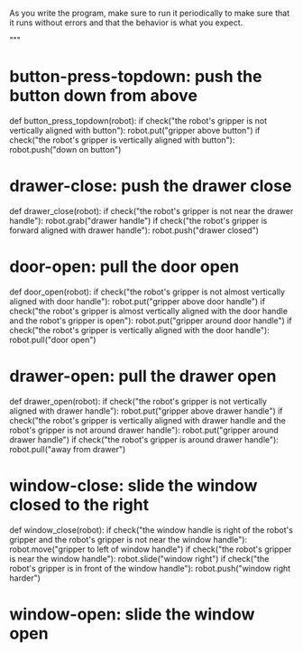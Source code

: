 

As you write the program, make sure to run it periodically to make sure that it runs without errors and that the behavior is what you expect.

"""

# button-press-topdown: push the button down from above
def button_press_topdown(robot):
    if check("the robot's gripper is not vertically aligned with button"):
        robot.put("gripper above button")
    if check("the robot's gripper is vertically aligned with button"):
        robot.push("down on button")

# drawer-close: push the drawer close
def drawer_close(robot):
    if check("the robot's gripper is not near the drawer handle"):
        robot.grab("drawer handle")
    if check("the robot's gripper is forward aligned with drawer handle"):
        robot.push("drawer closed")

# door-open: pull the door open
def door_open(robot):
    if check("the robot's gripper is not almost vertically aligned with door handle"):
        robot.put("gripper above door handle")
    if check("the robot's gripper is almost vertically aligned with the door handle and the robot's gripper is open"):
        robot.put("gripper around door handle")
    if check("the robot's gripper is vertically aligned with the door handle"):
        robot.pull("door open")

# drawer-open: pull the drawer open
def drawer_open(robot):
    if check("the robot's gripper is not vertically aligned with drawer handle"):
        robot.put("gripper above drawer handle")
    if check("the robot's gripper is vertically aligned with drawer handle and the robot's gripper is not around drawer handle"):
        robot.put("gripper around drawer handle")
    if check("the robot's gripper is around drawer handle"):
        robot.pull("away from drawer")

# window-close: slide the window closed to the right
def window_close(robot):
    if check("the window handle is right of the robot's gripper and the robot's gripper is not near the window handle"):
        robot.move("gripper to left of window handle")
    if check("the robot's gripper is near the window handle"):
        robot.slide("window right")
    if check("the robot's gripper is in front of the window handle"):
        robot.push("window right harder")

# window-open: slide the window open